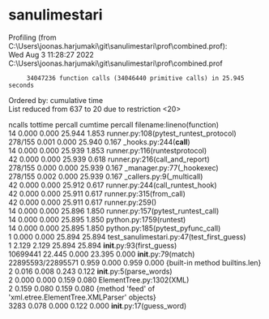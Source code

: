 # sanulimestari

Profiling (from C:\Users\joonas.harjumaki\git\sanulimestari\prof\combined.prof):                                               
Wed Aug  3 11:28:27 2022    C:\Users\joonas.harjumaki\git\sanulimestari\prof\combined.prof                                     
                                                                                                                               
         34047236 function calls (34046440 primitive calls) in 25.945 seconds                                                  
                                                                                                                               
   Ordered by: cumulative time                                                                                                 
   List reduced from 637 to 20 due to restriction <20>                                                                         
                                                                                                                               
   ncalls  tottime  percall  cumtime  percall filename:lineno(function)                                                        
       14    0.000    0.000   25.944    1.853 runner.py:108(pytest_runtest_protocol)                                           
  278/155    0.001    0.000   25.940    0.167 _hooks.py:244(__call__)                                                          
       14    0.000    0.000   25.939    1.853 runner.py:116(runtestprotocol)                                                   
       42    0.000    0.000   25.939    0.618 runner.py:216(call_and_report)                                                   
  278/155    0.000    0.000   25.939    0.167 _manager.py:77(_hookexec)                                                        
  278/155    0.002    0.000   25.939    0.167 _callers.py:9(_multicall)                                                        
       42    0.000    0.000   25.912    0.617 runner.py:244(call_runtest_hook)                                                 
       42    0.000    0.000   25.911    0.617 runner.py:315(from_call)                                                         
       42    0.000    0.000   25.911    0.617 runner.py:259(<lambda>)                                                          
       14    0.000    0.000   25.896    1.850 runner.py:157(pytest_runtest_call)                                               
       14    0.000    0.000   25.895    1.850 python.py:1759(runtest)                                                          
       14    0.000    0.000   25.895    1.850 python.py:185(pytest_pyfunc_call)                                                
        1    0.000    0.000   25.894   25.894 test_sanulimestari.py:47(test_first_guess)                                       
        1    2.129    2.129   25.894   25.894 __init__.py:93(first_guess)                                                      
 10699441   22.445    0.000   23.395    0.000 __init__.py:79(match)                                                            
22895593/22895571    0.959    0.000    0.959    0.000 {built-in method builtins.len}                                           
        2    0.016    0.008    0.243    0.122 __init__.py:5(parse_words)                                                       
        2    0.000    0.000    0.159    0.080 ElementTree.py:1302(XML)                                                         
        2    0.159    0.080    0.159    0.080 {method 'feed' of 'xml.etree.ElementTree.XMLParser' objects}                     
     3283    0.078    0.000    0.122    0.000 __init__.py:17(guess_word)     